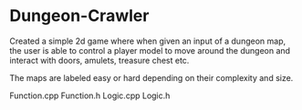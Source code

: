 # Dungeon-Crawler
Created a simple 2d game where when given an input of a dungeon map, the user is able to control a player model to move around the dungeon and interact with doors, amulets, treasure chest etc.

The maps are labeled easy or hard depending on their complexity and size.

Function.cpp
Function.h
Logic.cpp
Logic.h
